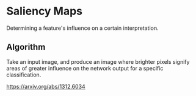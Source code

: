 # Saliency Maps

Determining a feature's influence on a certain interpretation.

## Algorithm

Take an input image, and produce an image where brighter pixels signify
areas of greater influence on the network output for a specific 
classification.

https://arxiv.org/abs/1312.6034
